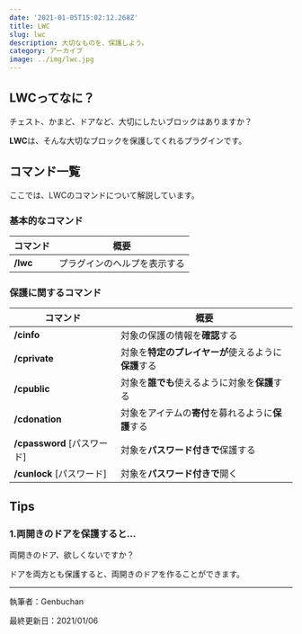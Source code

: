 ```yaml
---
date: '2021-01-05T15:02:12.268Z'
title: LWC
slug: lwc
description: 大切なものを、保護しよう。
category: アーカイブ
image: ../img/lwc.jpg
---
```

## LWCってなに？

チェスト、かまど、ドアなど、大切にしたいブロックはありますか？

**LWC**は、そんな大切なブロックを保護してくれるプラグインです。

## コマンド一覧

ここでは、LWCのコマンドについて解説しています。

### 基本的なコマンド

| コマンド | 概要                         |
| -------- | ---------------------------- |
| **/lwc** | プラグインのヘルプを表示する |

### 保護に関するコマンド

| コマンド                    | 概要                                                 |
| --------------------------- | ---------------------------------------------------- |
| **/cinfo**                  | 対象の保護の情報を**確認**する                       |
| **/cprivate**               | 対象を**特定のプレイヤーが**使えるように**保護**する |
| **/cpublic**                | 対象を**誰でも**使えるように対象を**保護**する       |
| **/cdonation**              | 対象をアイテムの**寄付**を募れるように**保護**する   |
| **/cpassword** \[パスワード] | 対象を**パスワード付きで**保護する                   |
| **/cunlock** \[パスワード]   | 対象を**パスワード付きで**開く                       |

## Tips

### 1.両開きのドアを保護すると…

両開きのドア、欲しくないですか？

ドアを両方とも保護すると、両開きのドアを作ることができます。

------

執筆者：Genbuchan

最終更新日：2021/01/06
